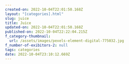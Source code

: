 ```yaml
---
created-on: 2022-10-04T22:01:50.168Z
layout: "[categories].html"
slug: juice
title: Juice
updated-on: 2022-10-04T22:01:50.168Z
published-on: 2022-10-04T22:22:04.215Z
f_category-thumbnail:
  url: /assets/images/pexels-element-digital-775032.jpg
f_number-of-exibitors-2: null
tags: categories
date: 2022-10-04T23:10:12.669Z
---
```

